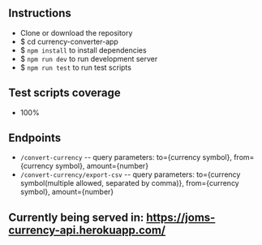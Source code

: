 ## Instructions

- Clone or download the repository
- $ cd currency-converter-app
- $ `npm install` to install dependencies
- $ `npm run dev` to run development server
- $ `npm run test` to run test scripts

## Test scripts coverage
- 100%

## Endpoints
- `/convert-currency`
-- query parameters: to={currency symbol}, from={currency symbol}, amount={number}
- `/convert-currency/export-csv`
-- query parameters: to={currency symbol(multiple allowed, separated by comma)}, from={currency symbol}, amount={number}

## Currently being served in: https://joms-currency-api.herokuapp.com/
